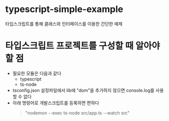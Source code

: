 # typescript-simple-example
타입스크립트를 통해 클래스와 인터페이스를 이용한 간단한 예제

# 타입스크립트 프로젝트를 구성할 때 알아야할 점
* 필요한 모듈은 다음과 같다
  * typescript
  * ts-node
* tsconfig.json 설정파일에서 lib에 "dom"을 추가하지 않으면 console.log를 사용할 수 없다
* 아래 명령어로 개발스크립트를 등록하면 편하다
    > "nodemon --exec ts-node src/app.ts --watch src"
